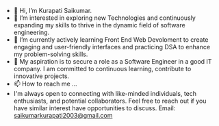 - 👋 Hi, I’m Kurapati Saikumar.
- 👀 I’m interested in exploring new Technologies and continuously expanding my skills to thrive in the dynamic field of software engineering.
- 🌱 I’m currently actively learning Front End Web Devoloment to create engaging and user-friendly interfaces and practicing DSA to enhance my problem-solving skills.
- 💞️ My aspiration is to secure a role as a Software Engineer in a good IT company. I am committed to continuous learning, contribute to innovative projects. 
- 📫 How to reach me ...
- I'm always open to connecting with like-minded individuals, tech enthusiasts, and potential collaborators. Feel free to reach out if you have similar interest have opportunities to discuss.
Email: saikumarkurapati2003@gmail.com
